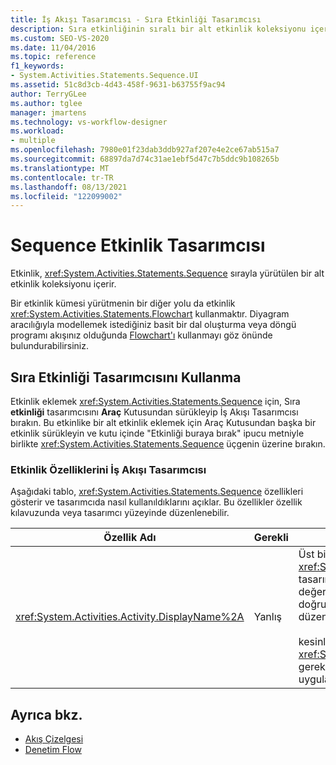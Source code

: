 ```yaml
---
title: İş Akışı Tasarımcısı - Sıra Etkinliği Tasarımcısı
description: Sıra etkinliğinin sıralı bir alt etkinlik koleksiyonu içerdiğini ve bu koleksiyonun sırayla yürütülür olduğunu öğrenin.
ms.custom: SEO-VS-2020
ms.date: 11/04/2016
ms.topic: reference
f1_keywords:
- System.Activities.Statements.Sequence.UI
ms.assetid: 51c8d3cb-4d43-458f-9631-b63755f9ac94
author: TerryGLee
ms.author: tglee
manager: jmartens
ms.technology: vs-workflow-designer
ms.workload:
- multiple
ms.openlocfilehash: 7980e01f23dab3ddb927af207e4e2ce67ab515a7
ms.sourcegitcommit: 68897da7d74c31ae1ebf5d47c7b5ddc9b108265b
ms.translationtype: MT
ms.contentlocale: tr-TR
ms.lasthandoff: 08/13/2021
ms.locfileid: "122099002"
---
```

# <a name="sequence-activity-designer"></a>Sequence Etkinlik Tasarımcısı

Etkinlik, <xref:System.Activities.Statements.Sequence> sırayla yürütülen bir alt etkinlik koleksiyonu içerir.

Bir etkinlik kümesi yürütmenin bir diğer yolu da etkinlik <xref:System.Activities.Statements.Flowchart> kullanmaktır. Diyagram aracılığıyla modellemek istediğiniz basit bir dal oluşturma veya döngü programı akışınız olduğunda [Flowchart'ı](../workflow-designer/flowchart-activity-designer.md) kullanmayı göz önünde bulundurabilirsiniz.

## <a name="using-the-sequence-activity-designer"></a>Sıra Etkinliği Tasarımcısını Kullanma

Etkinlik eklemek <xref:System.Activities.Statements.Sequence> için, Sıra **etkinliği** tasarımcısını **Araç** Kutusundan sürükleyip İş Akışı Tasarımcısı bırakın. Bu etkinlike bir alt etkinlik eklemek için Araç Kutusundan başka bir etkinlik sürükleyin ve kutu içinde "Etkinliği buraya bırak" ipucu metniyle birlikte <xref:System.Activities.Statements.Sequence> üçgenin üzerine  bırakın.

### <a name="sequence-activity-properties-in-the-workflow-designer"></a>Etkinlik Özelliklerini İş Akışı Tasarımcısı

Aşağıdaki tablo, <xref:System.Activities.Statements.Sequence> özellikleri gösterir ve tasarımcıda nasıl kullanıldıklarını açıklar. Bu özellikler özellik kılavuzunda veya tasarımcı yüzeyinde düzenlenebilir.

|Özellik Adı|Gerekli|Kullanım|
|-|--------------|-|
|<xref:System.Activities.Activity.DisplayName%2A>|Yanlış|Üst bilgide etkinlik <xref:System.Activities.Statements.Sequence> tasarımcısının kolay adını belirtir. Varsayılan değer Sıra'dır. Değer, özellik kılavuzunda veya doğrudan etkinlik tasarımcısının üst bilgisinde düzenlenebilir.<br /><br /> kesinlikle <xref:System.Activities.Activity.DisplayName%2A> gerekli değildir, ancak bir tane kullanmak en iyi uygulamadır.|

## <a name="see-also"></a>Ayrıca bkz.

- [Akış Çizelgesi](../workflow-designer/flowchart-activity-designer.md)
- [Denetim Flow](../workflow-designer/control-flow-activity-designers.md)